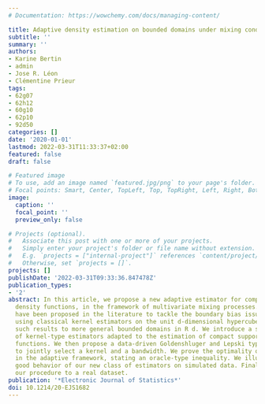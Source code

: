 ```yaml
---
# Documentation: https://wowchemy.com/docs/managing-content/

title: Adaptive density estimation on bounded domains under mixing conditions
subtitle: ''
summary: ''
authors:
- Karine Bertin
- admin
- Jose R. Léon
- Clémentine Prieur
tags:
- 62g07
- 62h12
- 60g10
- 62p10
- 92d50
categories: []
date: '2020-01-01'
lastmod: 2022-03-31T11:33:37+02:00
featured: false
draft: false

# Featured image
# To use, add an image named `featured.jpg/png` to your page's folder.
# Focal points: Smart, Center, TopLeft, Top, TopRight, Left, Right, BottomLeft, Bottom, BottomRight.
image:
  caption: ''
  focal_point: ''
  preview_only: false

# Projects (optional).
#   Associate this post with one or more of your projects.
#   Simply enter your project's folder or file name without extension.
#   E.g. `projects = ["internal-project"]` references `content/project/deep-learning/index.md`.
#   Otherwise, set `projects = []`.
projects: []
publishDate: '2022-03-31T09:33:36.847478Z'
publication_types:
- '2'
abstract: In this article, we propose a new adaptive estimator for compact supported
  density functions, in the framework of multivariate mixing processes. Several procedures
  have been proposed in the literature to tackle the boundary bias issue encountered
  using classical kernel estimators on the unit d-dimensional hypercube. We extend
  such results to more general bounded domains in R d. We introduce a specific family
  of kernel-type estimators adapted to the estimation of compact supported density
  functions. We then propose a data-driven Goldenshluger and Lepski type procedure
  to jointly select a kernel and a bandwidth. We prove the optimality of our procedure
  in the adaptive framework, stating an oracle-type inequality. We illustrate the
  good behavior of our new class of estimators on simulated data. Finally, we apply
  our procedure to a real dataset.
publication: '*Electronic Journal of Statistics*'
doi: 10.1214/20-EJS1682
---
```

